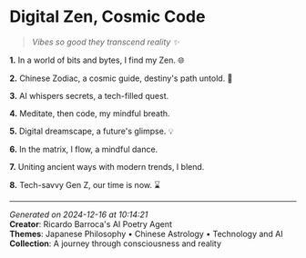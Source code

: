 # Digital Zen, Cosmic Code

> *Vibes so good they transcend reality ✨*

**1.** In a world of bits and bytes, I find my Zen. 🌐


**2.** Chinese Zodiac, a cosmic guide, destiny's path untold. 🐉


**3.** AI whispers secrets, a tech-filled quest.


**4.** Meditate, then code, my mindful breath.


**5.** Digital dreamscape, a future's glimpse. 💡


**6.** In the matrix, I flow, a mindful dance.


**7.** Uniting ancient ways with modern trends, I blend.


**8.** Tech-savvy Gen Z, our time is now. ⌛️



---

*Generated on 2024-12-16 at 10:14:21*  
**Creator**: Ricardo Barroca's AI Poetry Agent  
**Themes**: Japanese Philosophy • Chinese Astrology • Technology and AI  
**Collection**: A journey through consciousness and reality